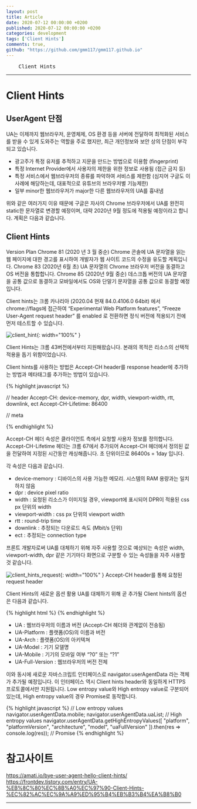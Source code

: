 ```yaml
---
layout: post
title: Article
date: 2020-07-12 00:00:00 +0200
published: 2020-07-12 00:00:00 +0200
categories: development
tags: ['Client Hints']
comments: true,
github: "https://github.com/gmm117/gmm117.github.io"
---
```


<pre>
    Client Hints
</pre>
<!--more-->

---
# Client Hints

## UserAgent 단점
UA는 이제까지 웹브라우저, 운영체제, OS 환경 등을 서버에 전달하여 최적화된 서비스를 받을 수 있게 도와주는 역할을 주로 했지만, 최근 개인정보와 보안 상의 단점이 부각되고 있습니다.

- 광고주가 특정 유저를 추적하고 지문을 만드는 방법으로 이용함 (fingerprint)
- 특정 Internet Provider에서 사용자의 제한을 위한 정보로 사용됨 (접근 금지 등)
- 특정 서비스에서 웹브라우저의 종류를 파악하여 서비스를 제한함 (심지어 구글도 이 사례에 해당하는데, 대표적으로 유튜브의 브라우저별 기능제한)
- 일부 minor한 웹브라우저가 major한 다른 웹브라우저의 UA를 흉내냄

위와 같은 여러가지 이유 때문에 구글은 자사의 Chrome 브라우저에서 UA를 완전히 static한 문자열로 변경할 예정이며, 대략 2020년 9월 정도에 적용될 예정이라고 합니다. 계획은 다음과 같습니다.

## Client Hints 
Version	Plan
Chrome 81 (2020 년 3 월 중순)	Chrome 콘솔에 UA 문자열을 읽는 웹 페이지에 대한 경고를 표시하여 개발자가 웹 사이트 코드의 수정을 유도할 계획입니다.
Chrome 83 (2020년 6월 초)	    UA 문자열의 Chrome 브라우저 버전을 동결하고 OS 버전을 통합합니다.
Chrome 85 (2020년 9월 중순) 	데스크톱 버전의 UA 문자열을 공통 값으로 동결하고 모바일에서도 OS와 단말기 문자열을 공통 값으로 동결할 예정입니다.

Client hints는 크롬 카나리아 (2020.04 현재 84.0.4106.0 64bit) 에서 chrome://flags에 접근하여 “Experimental Web Platform features”, “Freeze User-Agent request header” 를 enabled 로 전환하면 정식 버전에 적용되기 전에 먼저 테스트할 수 있습니다.

![client_hint](/assets/images/{{page.id}}/client_hints.png){: width="100%" }

Client Hints는 크롬 43버전에서부터 지원해왔습니다. 
본래의 목적은 리소스의 선택적 적용을 돕기 위함이었습니다.

Client hints를 사용하는 방법은 Accept-CH header를 response header에 추가하는 방법과 메타태그를 추가하는 방법이 있습니다.


{% highlight javascript %}

// header
Accept-CH: device-memory, dpr, width, viewport-width, rtt, downlink, ect
Accept-CH-Lifetime: 86400

// meta
<meta http-equiv="Accept-CH" content="device-memory, dpr, width, viewport-width, rtt, downlink, ect">
<meta http-equiv="Accept-CH-Lifetime" content="86400">

{% endhighlight %}

Accept-CH 헤더 속성은 클라이언트 측에서 요청할 사용자 정보를 정의합니다.
Accept-CH-Lifetime 헤더는 크롬 67에서 추가되어 Accept-CH 헤더에서 정의된 값을 전달하여 지정된 시간동안 캐싱해줍니다.
초 단위이므로 86400s = 1day 입니다.

각 속성은 다음과 같습니다.

- device-memory : 디바이스의 사용 가능한 메모리. 시스템의 RAM 용량과는 일치하지 않음
- dpr : device pixel ratio
- width : 요청된 리소스가 이미지일 경우, viewport에 표시되어 DPR이 적용된 css px 단위의 width
- viewport-width : css px 단위의 viewport width
- rtt : round-trip time
- downlink : 추정되는 다운로드 속도 (Mbit/s 단위)
- ect : 추정되는 connection type

프론트 개발자로써 UA를 대체하기 위해 자주 사용할 것으로 예상되는 속성은 width, viewport-width, dpr 같은 기기마다 화면으로 구분할 수 있는 속성들을 자주 사용할 것 같습니다.

![client_hints_request](/assets/images/{{page.id}}/client_hints_request.png){: width="100%" }
Accept-CH header를 통해 요청된 request header

Client Hints의 새로운 옵션 활용
UA를 대체하기 위해 곧 추가될 Client hints의 옵션은 다음과 같습니다.

{% highlight html %}
<meta http-equiv="Accept-CH" content="UA, UA-Platform, UA-Arch, UA-Model, UA-Mobile, UA-Full-Version">
{% endhighlight %}

- UA : 웹브라우저의 이름과 버전 (Accept-CH 헤더와 관계없이 전송됨)
- UA-Platform : 플랫폼(OS)의 이름과 버전
- UA-Arch : 플랫폼(OS)의 아키텍쳐
- UA-Model : 기기 모델명
- UA-Mobile : 기기의 모바일 여부 “?0” 또는 “?1”
- UA-Full-Version : 웹브라우저의 버전 전체

이와 동시에 새로운 자바스크립트 인터페이스로 navigator.userAgentData 라는 객체가 추가될 예정입니다. 이 인터페이스 역시 Client hints header와 동일하게 HTTPS 프로토콜에서만 지원됩니다. Low entropy value와 High entropy value로 구분되어 있는데, High entropy value의 경우 Promise로 동작합니다.

{% highlight javascript %}
// Low entropy values
navigator.userAgentData.mobile;
navigator.userAgentData.uaList;
// High entropy values
navigator.userAgentData.getHighEntropyValues([
  "platform",
  "platformVersion",
  "architecture",
  "model",
  "uaFullVersion"
]).then(res => console.log(res)); // Promise
{% endhighlight %}

<h1 style="font-weight:bold">참고사이트</h1>

<a href="https://amati.io/bye-user-agent-hello-client-hints/" target="_blank" style="font-size=30px; color: #4dabf7; text-decoration:underline;">https://amati.io/bye-user-agent-hello-client-hints/</a>
<a href="https://frontdev.tistory.com/entry/UA-%EB%8C%80%EC%8B%A0%EC%97%90-Client-Hints-%EC%82%AC%EC%9A%A9%ED%95%B4%EB%B3%B4%EA%B8%B0" target="_blank" style="font-size=30px; color: #4dabf7; text-decoration:underline;">https://frontdev.tistory.com/entry/UA-%EB%8C%80%EC%8B%A0%EC%97%90-Client-Hints-%EC%82%AC%EC%9A%A9%ED%95%B4%EB%B3%B4%EA%B8%B0</a>

---